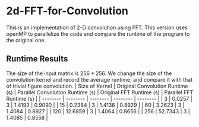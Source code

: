 # 2d-FFT-for-Convolution
This is an implementation of 2-D convolution using FFT. 
This version uses openMP to parallelize the code and compare the runtime of the program to the original one. 
## Runtime Results
The size of the input matrix is $256*256$.
We change the size of the convolution kernel and record the average runtime, and compare it with that of trivial figure convolution.
| Size of Kernel | Original Convolution Runtime (s) | Parallel Convolution Runtime (s) | Original FFT Runtime (s) | Parallel FFT Runtime (s) |
| -------- | -------- | -------- | -------- | -------- |
| 3 | 0.0257 | 3 | 1.4193 | 0.9090 |
| 15 | 0.2384 | 3 | 1.4136 | 0.8929 |
| 60 | 3.2623 | 3 | 1.4084 | 0.8927 |
| 120 | 12.6859 | 3 | 1.4064 | 0.8656 |
| 256 | 52.7343 | 3 | 1.4085 | 0.8558 |


